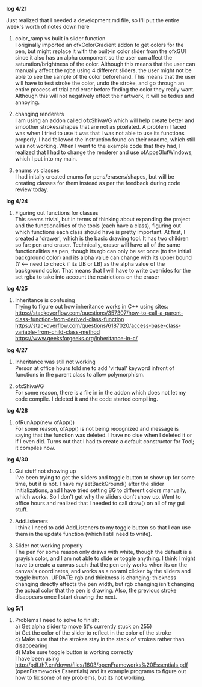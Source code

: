 **log 4/21**    

Just realized that I needed a development.md file, so I'll put the entire week's worth of notes down here

1. color_ramp vs built in slider function  
  I originally imported an ofxColorGradient addon to get colors for the pen, but might replace it with the built-in color slider from the ofxGUI since it also has an alpha component so the user can affect the saturation/brightness of the color.  Although this means that the user can manually affect the rgba using 4 different sliders, the user might not be able to see the sample of the color beforehand.  This means that the user will have to test stroke the color, undo the stroke, and go through an entire process of trial and error before finding the color they really want.  Although this will not negatively effect their artwork, it will be tedius and annoying.

2. changing renderers  
  I am using an addon called ofxShivaVG which will help create better and smoother strokes/shapes that are not as pixelated.  A problem I faced was when I tried to use it was that I was not able to use its functions properly.  I had followed the instruction found on their readme, which still was not working.  When I went to the example code that they had, I realized that I had to change the renderer and use ofAppsGlutWindows, which I put into my main.
 
3. enums vs classes  
  I had initally created enums for pens/erasers/shapes, but will be creating classes for them instead as per the feedback during code review today.

**log 4/24**  
1. Figuring out functions for classes  
  This seems trivial, but in terms of thinking about expanding the project and the functionalities of the tools (each have a class), figuring out which functions each class should have is pretty important.  At first, I created a 'drawer', which is the basic drawing tool.  It has two children so far: pen and eraser.  Technically, eraser will have all of the same functionalities as pen, though its rgb can only be set once (to the initial background color) and its alpha value can change with its upper bound (? <-- need to check if its UB or LB) as the alpha value of the background color. That means that I will have to write overrides for the set rgba to take into account the restrictions on the eraser 

**log 4/25**
1. Inheritance is confusing  
  Trying to figure out how inheritance works in C++ using sites:  
  https://stackoverflow.com/questions/357307/how-to-call-a-parent-class-function-from-derived-class-function  
  https://stackoverflow.com/questions/6187020/access-base-class-variable-from-child-class-method  
  https://www.geeksforgeeks.org/inheritance-in-c/  
  
**log 4/27**
1. Inheritance was still not working  
  Person at office hours told me to add 'virtual' keyword infront of functions in the parent class to allow polymorphism.  
  
2. ofxShivaVG  
  For some reason, there is a file in in the addon which does not let my code compile.  I deleted it and the code started compiling.
  
**log 4/28**  
1. ofRunApp(new ofApp())  
  For some reason, ofApp() is not being recognized and message is saying that the function was deleted.  I have no clue when I deleted it or if I even did.  Turns out that I had to create a default constructor for Tool; it compiles now.

**log 4/30**  
1. Gui stuff not showing up  
  I've been trying to get the sliders and toggle button to show up for some time, but it is not.  I have my setBackGround() after the slider initializations, and I have tried setting BG to different colors manually, which works.  So I don't get why the sliders don't show up. Went to office hours and realized that I needed to call draw() on all of my gui stuff.

2. AddListeners  
  I think I need to add AddListeners to my toggle button so that I can use them in the update function (which I still need to write).   

3. Slider not working properly  
  The pen for some reason only draws with white, though the default is a grayish color, and I am not able to slide or toggle anything.  I think I might have to create a canvas such that the pen only works when its on the canvas's coordinates, and works as a noraml clicker by the sliders and toggle button.
  UPDATE:  rgb and thickness is changing; thickness changing directly effects the pen width, but rgb changing isn't changing the actual color that the pen is drawing.  Also, the previous stroke disappears once I start drawing the next.
  
**log 5/1**  
1. Problems I need to solve to finish:  
  a) Get alpha slider to move (it's currently stuck on 255)  
  b) Get the color of the slider to reflect in the color of the stroke  
  c) Make sure that the strokes stay in the stack of strokes rather than disappearing  
  d) Make sure toggle button is working correctly  
I have been using http://pdf.th7.cn/down/files/1603/openFrameworks%20Essentials.pdf (openFrameworks Essentials) and its example programs to figure out how to fix some of my problems, but its not working.
